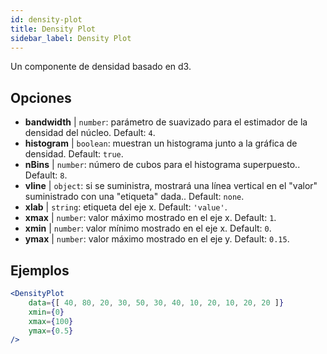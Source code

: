 ```yaml
---
id: density-plot
title: Density Plot
sidebar_label: Density Plot
---
```


Un componente de densidad basado en d3.

## Opciones

* __bandwidth__ | `number`: parámetro de suavizado para el estimador de la densidad del núcleo. Default: `4`.
* __histogram__ | `boolean`: muestran un histograma junto a la gráfica de densidad. Default: `true`.
* __nBins__ | `number`: número de cubos para el histograma superpuesto.. Default: `8`.
* __vline__ | `object`: si se suministra, mostrará una línea vertical en el "valor" suministrado con una "etiqueta" dada.. Default: `none`.
* __xlab__ | `string`: etiqueta del eje x. Default: `'value'`.
* __xmax__ | `number`: valor máximo mostrado en el eje x. Default: `1`.
* __xmin__ | `number`: valor mínimo mostrado en el eje x. Default: `0`.
* __ymax__ | `number`: valor máximo mostrado en el eje y. Default: `0.15`.


## Ejemplos

```jsx live
<DensityPlot
    data={[ 40, 80, 20, 30, 50, 30, 40, 10, 20, 10, 20, 20 ]}
    xmin={0}
    xmax={100}
    ymax={0.5}
/>
```

